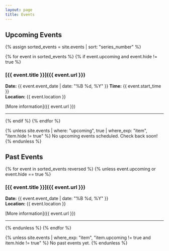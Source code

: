 ```yaml
---
layout: page
title: Events
---
```


## Upcoming Events

{% assign sorted_events = site.events | sort: "series_number" %}

{% for event in sorted_events %}
  {% if event.upcoming and event.hide != true %}
### [{{ event.title }}]({{ event.url }})
**Date:** {{ event.event_date | date: "%B %d, %Y" }}
**Time:** {{ event.start_time }} <br>
**Location:** {{ event.location }}

[More information]({{ event.url }})

---
  {% endif %}
{% endfor %}

{% unless site.events | where: "upcoming", true | where_exp: "item", "item.hide != true" %}
No upcoming events scheduled. Check back soon!
{% endunless %}

## Past Events

{% for event in sorted_events reversed %}
  {% unless event.upcoming or event.hide == true %}
### [{{ event.title }}]({{ event.url }})
**Date:** {{ event.event_date | date: "%B %d, %Y" }}  
**Location:** {{ event.location }}

[More information]({{ event.url }})

---
  {% endunless %}
{% endfor %}

{% unless site.events | where_exp: "item", "item.upcoming != true and item.hide != true" %}
No past events yet.
{% endunless %}